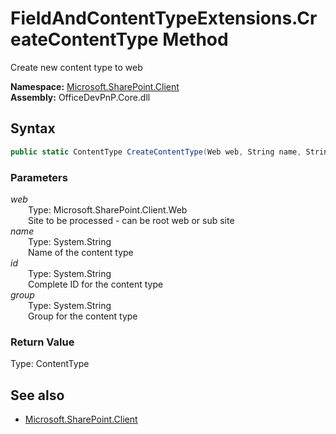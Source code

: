 # FieldAndContentTypeExtensions.CreateContentType Method  
Create new content type to web  

**Namespace:** [Microsoft.SharePoint.Client](Microsoft.SharePoint.Client.md)  
**Assembly:** OfficeDevPnP.Core.dll  
## Syntax
```C#
public static ContentType CreateContentType(Web web, String name, String id, String group)
```
### Parameters
*web*  
&emsp;&emsp;Type: Microsoft.SharePoint.Client.Web  
&emsp;&emsp;Site to be processed - can be root web or sub site  
*name*  
&emsp;&emsp;Type: System.String  
&emsp;&emsp;Name of the content type  
*id*  
&emsp;&emsp;Type: System.String  
&emsp;&emsp;Complete ID for the content type  
*group*  
&emsp;&emsp;Type: System.String  
&emsp;&emsp;Group for the content type  
### Return Value
Type: ContentType  


## See also
- [Microsoft.SharePoint.Client](Microsoft.SharePoint.Client.md)
